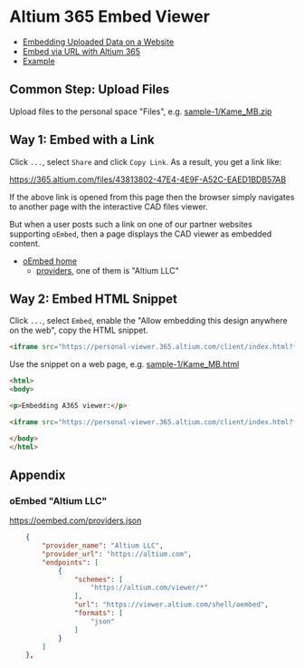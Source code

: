 # Altium 365 Embed Viewer

- [Embedding Uploaded Data on a Website](https://www.altium.com/documentation/altium-365/personal-space#!embedding-uploaded-data-on-a-website)
- [Embed via URL with Altium 365](https://docs.google.com/document/d/1CooHtbmdMCez44K1UdDOZ4InWpR_MrrxITT4Y4chx_I/edit#)
- [Example](https://www.altium.com/viewer?token=akrWFsQWqEa6Qk7RJPmbCyNY)


## Common Step: Upload Files

Upload files to the personal space "Files", e.g. [sample-1/Kame_MB.zip](sample-1/Kame_MB.zip)

## Way 1: Embed with a Link

Click `...`, select `Share` and click `Copy Link`.
As a result, you get a link like:

<https://365.altium.com/files/43813802-47E4-4E9F-A52C-EAED1BDB57AB>

If the above link is opened from this page then the browser simply navigates to
another page with the interactive CAD files viewer.

But when a user posts such a link on one of our partner websites supporting
`oEmbed`, then a page displays the CAD viewer as embedded content.

- [oEmbed home](https://oembed.com/)
    - [providers](https://oembed.com/providers.json), one of them is "Altium LLC"

## Way 2: Embed HTML Snippet

Click `...`, select `Embed`, enable the "Allow embedding this design anywhere on the web", copy the HTML snippet.

```html
<iframe src="https://personal-viewer.365.altium.com/client/index.html?feature=embed&source=43813802-47E4-4E9F-A52C-EAED1BDB57AB&activeView=SCH" width="1280" height="720" style="overflow:hidden;border:none;width:100%;height:720px;" scrolling="no" allowfullscreen="true" onload="window.top.scrollTo(0,0);"></iframe>
```

Use the snippet on a web page, e.g. [sample-1/Kame_MB.html](sample-1/Kame_MB.html)

```html
<html>
<body>

<p>Embedding A365 viewer:</p>

<iframe src="https://personal-viewer.365.altium.com/client/index.html?feature=embed&source=43813802-47E4-4E9F-A52C-EAED1BDB57AB&activeView=SCH" width="1280" height="720" style="overflow:hidden;border:none;width:100%;height:720px;" scrolling="no" allowfullscreen="true" onload="window.top.scrollTo(0,0);"></iframe>

</body>
</html>
```

## Appendix

### oEmbed "Altium LLC"

<https://oembed.com/providers.json>

```json
    {
        "provider_name": "Altium LLC",
        "provider_url": "https://altium.com",
        "endpoints": [
            {
                "schemes": [
                    "https://altium.com/viewer/*"
                ],
                "url": "https://viewer.altium.com/shell/oembed",
                "formats": [
                    "json"
                ]
            }
        ]
    },
```
